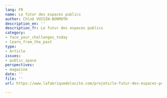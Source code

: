 ```yaml
---
lang: FR
name: Le futur des espaces publics
author: Chloë VOISIN-BORMUTH
description_en: ''
description_fr: Le futur des espaces publics
category:
- face_your_challenges_today
- learn_from_the_past
type:
- Article
issues:
- public_space
perspectives:
- magazine
date: ''
file: ''
url: https://www.lafabriquedelacite.com/projets/le-futur-des-espaces-publics/

---
```

